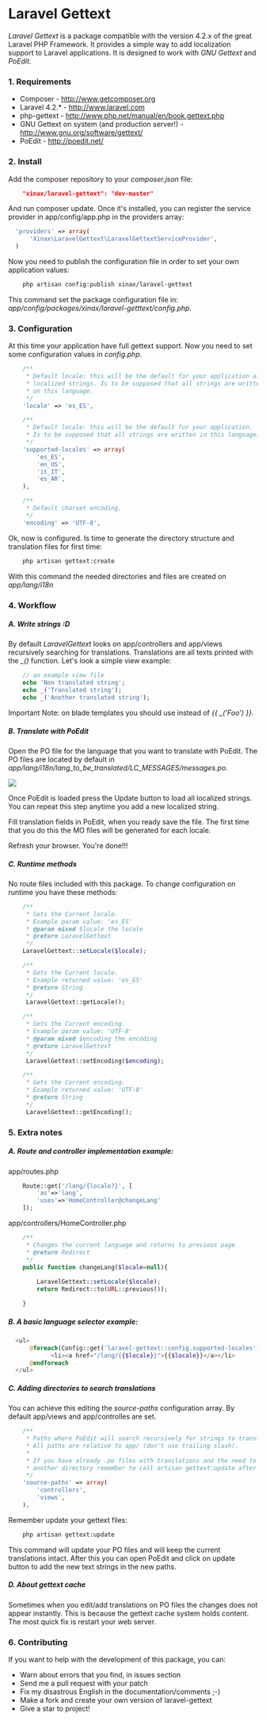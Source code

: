 # Laravel Gettext

*Laravel Gettext* is a package compatible with the version 4.2.x of the great Laravel PHP Framework. It provides a simple way to add localization support to Laravel applications. It is designed to work with *GNU Gettext* and *PoEdit*.

### 1. Requirements

- Composer - http://www.getcomposer.org
- Laravel 4.2.* - http://www.laravel.com
- php-gettext - http://www.php.net/manual/en/book.gettext.php
- GNU Gettext on system (and production server!) - http://www.gnu.org/software/gettext/
- PoEdit - http://poedit.net/

### 2. Install

Add the composer repository to your *composer.json* file:

```json
    "xinax/laravel-gettext": "dev-master"
```

And run composer update. Once it's installed, you can register the service provider in app/config/app.php in the providers array:

```php
  'providers' => array(
      'Xinax\LaravelGettext\LaravelGettextServiceProvider',
  )
```

Now you need to publish the configuration file in order to set your own application values:

```bash
    php artisan config:publish xinax/laravel-gettext
```

This command set the package configuration file in: *app/config/packages/xinax/laravel-getttext/config.php*.

### 3. Configuration

At this time your application have full gettext support. Now you need to set some configuration values in *config.php*.

```php
    /**
     * Default locale: this will be the default for your application all 
     * localized strings. Is to be supposed that all strings are written 
     * on this language.
     */
    'locale' => 'es_ES', 
```

```php
    /**
     * Default locale: this will be the default for your application. 
     * Is to be supposed that all strings are written in this language.
     */
    'supported-locales' => array(
        'es_ES',
        'en_US',
        'it_IT',
        'es_AR',
    ),  
```

```php
    /**
     * Default charset encoding.
     */
    'encoding' => 'UTF-8',
```

Ok, now is configured. Is time to generate the directory structure and translation files for first time:

```bash
    php artisan gettext:create
```

With this command the needed directories and files are created on *app/lang/i18n*

### 4. Workflow

##### A. Write strings :D

By default *LaravelGettext* looks on app/controllers and app/views recursively searching for translations. Translations are all texts printed with the *_()* function. Let's look a simple view example:

```php
    // an example view file
    echo 'Non translated string';
    echo _('Translated string');
    echo _('Another translated string');
```

Important Note: on blade templates you should use *<?= _('Foo') ?>* instead of *{{ _('Foo') }}*. 

##### B. Translate with PoEdit

Open the PO file for the language that you want to translate with PoEdit. The PO files are located by default in *app/lang/i18n/lang_to_be_translated/LC_MESSAGES/messages.po*. 

<img src="https://raw.github.com/xinax/laravel-gettext/master/doc/poedit.png" />

Once PoEdit is loaded press the Update button to load all localized strings. You can repeat this step anytime you add a new localized string. 

Fill translation fields in PoEdit, when you ready save the file. The first time that you do this the MO files will be generated for each locale.

Refresh your browser. You're done!!!


##### C. Runtime methods

No route files included with this package. To change configuration on runtime you have these methods:

```php
    /**
     * Sets the Current locale.
     * Example param value: 'es_ES'
     * @param mixed $locale the locale
     * @return LaravelGettext
     */
    LaravelGettext::setLocale($locale);
```

```php
    /**
     * Gets the Current locale.
     * Example returned value: 'es_ES'
     * @return String
     */
     LaravelGettext::getLocale();
```

```php
    /**
     * Sets the Current encoding.
     * Example param value: 'UTF-8'     
     * @param mixed $encoding the encoding
     * @return LaravelGettext
     */
     LaravelGettext::setEncoding($encoding);
```

```php
    /**
     * Gets the Current encoding.
     * Example returned value: 'UTF-8'       
     * @return String
     */
     LaravelGettext::getEncoding();
```

### 5. Extra notes

##### A. Route and controller implementation example:

app/routes.php

```php
    Route::get('/lang/{locale?}', [
        'as'=>'lang', 
        'uses'=>'HomeController@changeLang'
    ]);
```

app/controllers/HomeController.php
```php
    /**
     * Changes the current language and returns to previous page
     * @return Redirect
     */
    public function changeLang($locale=null){
        
        LaravelGettext::setLocale($locale);
        return Redirect::to(URL::previous());

    }
```

##### B. A basic language selector example:

```php
  <ul>
      @foreach(Config::get('laravel-gettext::config.supported-locales') as $locale)
            <li><a href="/lang/{{$locale}}">{{$locale}}</a></li>
      @endforeach
  </ul>
```

##### C. Adding directories to search translations

You can achieve this editing the *source-paths* configuration array. By default app/views and app/controlles are set.

```php
    /**
     * Paths where PoEdit will search recursively for strings to translate. 
     * All paths are relative to app/ (don't use trailing slash).
     *
     * If you have already .po files with translations and the need to add 
     * another directory remember to call artisan gettext:update after do this.
     */
    'source-paths' => array(
        'controllers',
        'views',
    ),
```

Remember update your gettext files:

```bash
    php artisan gettext:update
```

This command will update your PO files and will keep the current translations intact. After this you can open PoEdit and click on update button to add the new text strings in the new paths.

##### D. About gettext cache

Sometimes when you edit/add translations on PO files the changes does not appear instantly. This is because the gettext cache system holds content. The most quick fix is restart your web server.

### 6. Contributing

If you want to help with the development of this package, you can:

- Warn about errors that you find, in issues section 
- Send me a pull request with your patch
- Fix my disastrous English in the documentation/comments ;-)
- Make a fork and create your own version of laravel-gettext
- Give a star to project!
